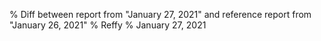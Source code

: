 % Diff between report from "January 27, 2021" and reference report from "January 26, 2021"
% Reffy
% January 27, 2021

